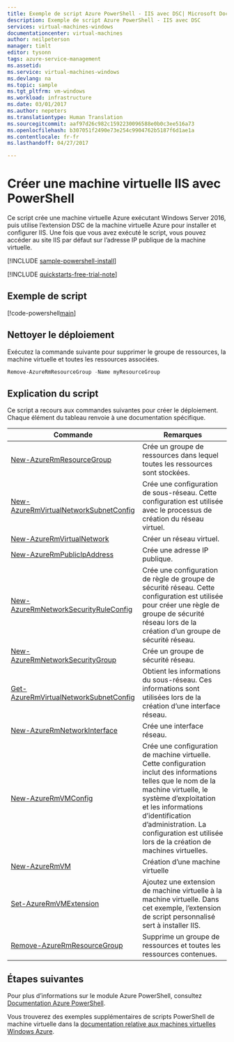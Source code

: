 ```yaml
---
title: Exemple de script Azure PowerShell - IIS avec DSC| Microsoft Docs
description: Exemple de script Azure PowerShell - IIS avec DSC
services: virtual-machines-windows
documentationcenter: virtual-machines
author: neilpeterson
manager: timlt
editor: tysonn
tags: azure-service-management
ms.assetid: 
ms.service: virtual-machines-windows
ms.devlang: na
ms.topic: sample
ms.tgt_pltfrm: vm-windows
ms.workload: infrastructure
ms.date: 03/01/2017
ms.author: nepeters
ms.translationtype: Human Translation
ms.sourcegitcommit: aaf97d26c982c1592230096588e0b0c3ee516a73
ms.openlocfilehash: b307051f2490e73e254c9904762b5187f6d1ae1a
ms.contentlocale: fr-fr
ms.lasthandoff: 04/27/2017

---
```


# <a name="create-an-iis-vm-with-powershell"></a>Créer une machine virtuelle IIS avec PowerShell

Ce script crée une machine virtuelle Azure exécutant Windows Server 2016, puis utilise l’extension DSC de la machine virtuelle Azure pour installer et configurer IIS. Une fois que vous avez exécuté le script, vous pouvez accéder au site IIS par défaut sur l’adresse IP publique de la machine virtuelle.

[!INCLUDE [sample-powershell-install](../../../includes/sample-powershell-install-no-ssh.md)]

[!INCLUDE [quickstarts-free-trial-note](../../../includes/quickstarts-free-trial-note.md)]

## <a name="sample-script"></a>Exemple de script

[!code-powershell[main](../../../powershell_scripts/virtual-machine/create-vm-dsc/create-windows-vm-iis-dsc.ps1 "Créer une machine virtuelle IIS DSC")]

## <a name="clean-up-deployment"></a>Nettoyer le déploiement 

Exécutez la commande suivante pour supprimer le groupe de ressources, la machine virtuelle et toutes les ressources associées.

```powershell
Remove-AzureRmResourceGroup -Name myResourceGroup
```

## <a name="script-explanation"></a>Explication du script

Ce script a recours aux commandes suivantes pour créer le déploiement. Chaque élément du tableau renvoie à une documentation spécifique.

| Commande | Remarques |
|---|---|
| [New-AzureRmResourceGroup](/powershell/module/azurerm.resources/new-azurermresourcegroup) | Crée un groupe de ressources dans lequel toutes les ressources sont stockées. |
| [New-AzureRmVirtualNetworkSubnetConfig](/powershell/module/azurerm.network/new-azurermvirtualnetworksubnetconfig) | Crée une configuration de sous-réseau. Cette configuration est utilisée avec le processus de création du réseau virtuel. |
| [New-AzureRmVirtualNetwork](/powershell/module/azurerm.network/new-azurermvirtualnetwork) | Créer un réseau virtuel. |
| [New-AzureRmPublicIpAddress](/powershell/module/azurerm.network/new-azurermpublicipaddress) | Crée une adresse IP publique. |
| [New-AzureRmNetworkSecurityRuleConfig](/powershell/module/azurerm.network/new-azurermnetworksecurityruleconfig) | Crée une configuration de règle de groupe de sécurité réseau. Cette configuration est utilisée pour créer une règle de groupe de sécurité réseau lors de la création d’un groupe de sécurité réseau. |
| [New-AzureRmNetworkSecurityGroup](/powershell/module/azurerm.network/new-azurermnetworksecuritygroup) | Crée un groupe de sécurité réseau. |
| [Get-AzureRmVirtualNetworkSubnetConfig](/powershell/module/azurerm.network/get-azurermvirtualnetworksubnetconfig) | Obtient les informations du sous-réseau. Ces informations sont utilisées lors de la création d’une interface réseau. |
| [New-AzureRmNetworkInterface](/powershell/module/azurerm.network/new-azurermnetworkinterface) | Crée une interface réseau. |
| [New-AzureRmVMConfig](/powershell/module/azurerm.compute/new-azurermvmconfig) | Crée une configuration de machine virtuelle. Cette configuration inclut des informations telles que le nom de la machine virtuelle, le système d’exploitation et les informations d’identification d’administration. La configuration est utilisée lors de la création de machines virtuelles. |
| [New-AzureRmVM](/powershell/module/azurerm.compute/new-azurermvm) | Création d’une machine virtuelle |
| [Set-AzureRmVMExtension](/powershell/module/azurerm.compute/set-azurermvmextension) | Ajoutez une extension de machine virtuelle à la machine virtuelle. Dans cet exemple, l’extension de script personnalisé sert à installer IIS. |
|[Remove-AzureRmResourceGroup](/powershell/module/azurerm.resources/remove-azurermresourcegroup) | Supprime un groupe de ressources et toutes les ressources contenues. |

## <a name="next-steps"></a>Étapes suivantes

Pour plus d’informations sur le module Azure PowerShell, consultez [Documentation Azure PowerShell](/powershell/azure/overview).

Vous trouverez des exemples supplémentaires de scripts PowerShell de machine virtuelle dans la [documentation relative aux machines virtuelles Windows Azure](../windows/powershell-samples.md?toc=%2fazure%2fvirtual-machines%2fwindows%2ftoc.json).

